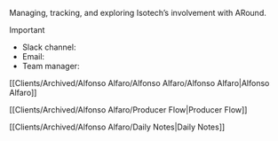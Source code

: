 Managing, tracking, and exploring Isotech’s involvement with ARound.

  

> [!important]
> 
> - Slack channel:
> - Email:
> - Team manager:

  

[[Clients/Archived/Alfonso Alfaro/Alfonso Alfaro/Alfonso Alfaro|Alfonso Alfaro]]

[[Clients/Archived/Alfonso Alfaro/Producer Flow|Producer Flow]]

[[Clients/Archived/Alfonso Alfaro/Daily Notes|Daily Notes]]
